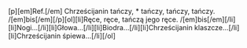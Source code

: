 [p][em]Ref.[/em] Chrześcijanin tańczy, * tańczy, tańczy, tańczy. /[em]bis[/em][/p][ol][li]Ręce, ręce, tańczą jego ręce. /[em]bis[/em][/li][li]Nogi...[/li][li]Głowa...[/li][li]Biodra...[/li][li]Chrześcijanin klaszcze...[/li][li]Chrześcijanin śpiewa...[/li][/ol]